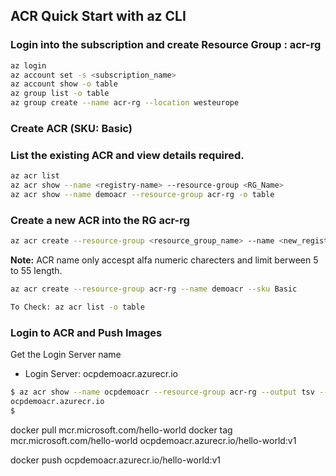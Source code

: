 ## ACR Quick Start with az CLI

### Login into the subscription and create Resource Group : acr-rg

```bash
az login
az account set -s <subscription_name>
az account show -o table
az group list -o table 
az group create --name acr-rg --location westeurope
```

### Create ACR (SKU: Basic)

### List the existing ACR and view details required.

```bash
az acr list
az acr show --name <registry-name> --resource-group <RG_Name>
az acr show --name demoacr --resource-group acr-rg -o table 
```

### Create a new ACR into the RG acr-rg

```bash
az acr create --resource-group <resource_group_name> --name <new_registry_name> --sku Basic
```

<b>Note:</b> ACR name only accespt alfa numeric charecters and limit berween 5 to 55 length.

```bash
az acr create --resource-group acr-rg --name demoacr --sku Basic

To Check: az acr list -o table
```

### Login to ACR and Push Images

Get the Login Server name
-  Login Server: ocpdemoacr.azurecr.io
```bash
$ az acr show --name ocpdemoacr --resource-group acr-rg --output tsv --query loginServer
ocpdemoacr.azurecr.io
$
```



docker pull mcr.microsoft.com/hello-world
docker tag mcr.microsoft.com/hello-world ocpdemoacr.azurecr.io/hello-world:v1

docker push ocpdemoacr.azurecr.io/hello-world:v1
